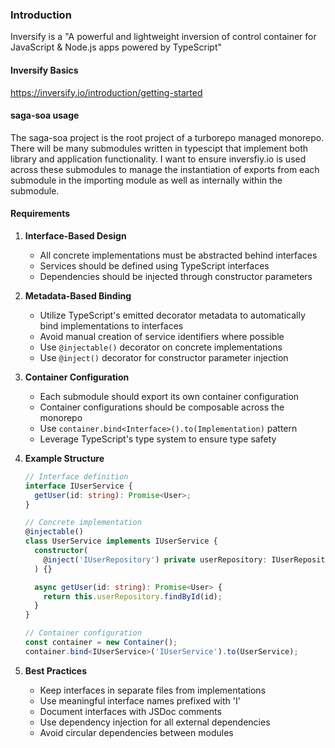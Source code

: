 ### Introduction

Inversify is a "A powerful and lightweight inversion of control container for JavaScript & Node.js apps powered by
TypeScript"

#### Inversify Basics

https://inversify.io/introduction/getting-started

#### saga-soa usage

The saga-soa project is the root project of a turborepo managed monorepo. There will be many submodules written in typescipt that implement both library and application functionality. I want to ensure inversfiy.io is used across these submodules to manage the instantiation of exports from each submodule in the importing module as well as internally within the submodule.

#### Requirements

1. **Interface-Based Design**
   - All concrete implementations must be abstracted behind interfaces
   - Services should be defined using TypeScript interfaces
   - Dependencies should be injected through constructor parameters

2. **Metadata-Based Binding**
   - Utilize TypeScript's emitted decorator metadata to automatically bind implementations to interfaces
   - Avoid manual creation of service identifiers where possible
   - Use `@injectable()` decorator on concrete implementations
   - Use `@inject()` decorator for constructor parameter injection

3. **Container Configuration**
   - Each submodule should export its own container configuration
   - Container configurations should be composable across the monorepo
   - Use `container.bind<Interface>().to(Implementation)` pattern
   - Leverage TypeScript's type system to ensure type safety

4. **Example Structure**
   ```typescript
   // Interface definition
   interface IUserService {
     getUser(id: string): Promise<User>;
   }

   // Concrete implementation
   @injectable()
   class UserService implements IUserService {
     constructor(
       @inject('IUserRepository') private userRepository: IUserRepository
     ) {}

     async getUser(id: string): Promise<User> {
       return this.userRepository.findById(id);
     }
   }

   // Container configuration
   const container = new Container();
   container.bind<IUserService>('IUserService').to(UserService);
   ```

5. **Best Practices**
   - Keep interfaces in separate files from implementations
   - Use meaningful interface names prefixed with 'I'
   - Document interfaces with JSDoc comments
   - Use dependency injection for all external dependencies
   - Avoid circular dependencies between modules
